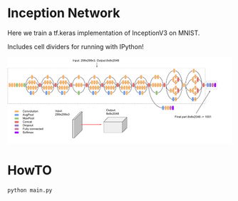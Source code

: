 # Inception Network

Here we train a tf.keras implementation of InceptionV3 on MNIST.

Includes cell dividers for running with IPython!

![](inception.png)

# HowTO

```
python main.py
```